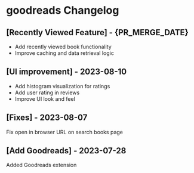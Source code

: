 # goodreads Changelog

## [Recently Viewed Feature] - {PR_MERGE_DATE}

- Add recently viewed book functionality
- Improve caching and data retrieval logic

## [UI improvement] - 2023-08-10

- Add histogram visualization for ratings
- Add user rating in reviews
- Improve UI look and feel

## [Fixes] - 2023-08-07

Fix open in browser URL on search books page

## [Add Goodreads] - 2023-07-28

Added Goodreads extension
